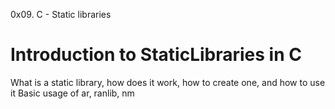 0x09. C - Static libraries
# Introduction to StaticLibraries in C

What is a static library, how does it work, how to create one, and how to use it
Basic usage of ar, ranlib, nm
